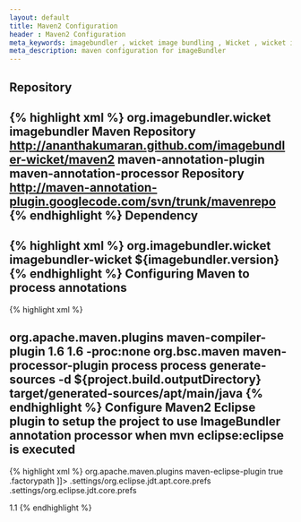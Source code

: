 ```yaml
---
layout: default
title: Maven2 Configuration
header : Maven2 Configuration
meta_keywords: imagebundler , wicket image bundling , Wicket , wicket image sprite  , maven config 
meta_description: maven configuration for imageBundler 
---
```


Repository
----------
{% highlight xml %}
<repositories>
 <repository>
  <id>org.imagebundler.wicket</id>
  <name>imagebundler Maven Repository</name>
  <url>http://ananthakumaran.github.com/imagebundler-wicket/maven2</url>
 </repository>
</repositories>
<pluginRepositories>
  <pluginRepository>
   <id>maven-annotation-plugin</id>
   <name>maven-annotation-processor Repository</name>
   <url>http://maven-annotation-plugin.googlecode.com/svn/trunk/mavenrepo</url>
  </pluginRepository>
 </pluginRepositories>
{% endhighlight %} 
Dependency
----------
{% highlight xml %}
<dependency>
 <groupId>org.imagebundler.wicket</groupId>
 <artifactId>imagebundler-wicket</artifactId>
 <version>${imagebundler.version}</version>
</dependency>
{% endhighlight %}
Configuring Maven to process annotations
----------------------------------------
{% highlight xml %}
<plugin>
 <!--
  set source compliance level to 1.6, do not use javac to run
  annotation processors, we will use the maven-processor-plugin to do
  this
  -->
 <groupId>org.apache.maven.plugins</groupId>
 <artifactId>maven-compiler-plugin</artifactId>
  <configuration>
	<source>1.6</source>
	<target>1.6</target>
	<compilerArgument>-proc:none</compilerArgument>
 </configuration>
</plugin>
<plugin>
 <groupId>org.bsc.maven</groupId>
 <artifactId>maven-processor-plugin</artifactId>
  <executions>
	<execution>
	 <id>process</id>
	 <goals>
	  <goal>process</goal>
	 </goals>
	<phase>generate-sources</phase>
	 <configuration>
	  <!--
	   maven annotation processor doesn't set the -d option which makes
	   the StandardLocation.CLASS_OUTPUT to point to the project root
	   directory. Note please make sure that the path doesn't contain
	   any spaces(again that breaks everything)
	   http://code.google.com/p/maven-annotation-plugin/issues/detail?id=12
	   -->
	  <compilerArguments>-d ${project.build.outputDirectory}</compilerArguments>
	  <outputDirectory>target/generated-sources/apt/main/java</outputDirectory>
	  </configuration>
	 </execution>
 </executions>
	<dependencies />
</plugin>
{% endhighlight %}
Configure Maven2 Eclipse plugin to setup the project to use ImageBundler annotation processor when mvn eclipse:eclipse is executed
----------------------------------------------------------------------------------------------------------------------------------
{% highlight xml %}
 <plugin>
  <groupId>org.apache.maven.plugins</groupId>
   <artifactId>maven-eclipse-plugin</artifactId>
   <configuration>
   <downloadSources>true</downloadSources>
    <additionalConfig>
     <file>
	  <name>.factorypath</name>
	   <content>
        <![CDATA[<factorypath>
        <factorypathentry kind="VARJAR" 
		id="M2_REPO/org/imagebundler/wicket/imagebundler-wicket/${imagebundler.version}/imagebundler-wicket-${imagebundler.version}.jar" 
		enabled="true" runInBatchMode="false"/>
        </factorypath>]]>
	   </content>
	 </file>
	<file>
	 <name>.settings/org.eclipse.jdt.apt.core.prefs</name>
	 <content>
     <![CDATA[
     eclipse.preferences.version=1
     org.eclipse.jdt.apt.aptEnabled=true
     org.eclipse.jdt.apt.genSrcDir=target/generated-sources/apt/main/java
     org.eclipse.jdt.apt.reconcileEnabled=true]]>
	</content>
	</file>
   <file>
	<name>.settings/org.eclipse.jdt.core.prefs</name>
	<!-- instead of doing this add org.eclipse.jdt.core.compiler.processAnnotations=enabled to the file directly -->
	<content>
	<![CDATA[
      org.eclipse.jdt.core.compiler.codegen.targetPlatform=1.6
      eclipse.preferences.version=1
      org.eclipse.jdt.core.compiler.source=1.6
      org.eclipse.jdt.core.compiler.compliance=1.6
      org.eclipse.jdt.core.compiler.processAnnotations=enabled]]>
	</content>
   </file>
  </additionalConfig>
 </configuration>
</plugin>

<properties>
  <imagebundler.version>1.1</imagebundler.version>
</properties>
{% endhighlight %}
